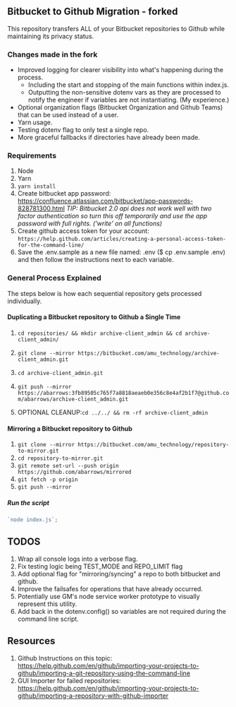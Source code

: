 ## Bitbucket to Github Migration - forked

This repository transfers ALL of your Bitbucket repositories to Github while maintaining its privacy status.

### Changes made in the fork

- Improved logging for clearer visibility into what's happening during the process.
  - Including the start and stopping of the main functions within index.js.
  - Outputting the non-sensitive dotenv vars as they are processed to notify the engineer if variables are not instantiating. (My experience.)
- Optional organization flags (Bitbucket Organization and Github Teams) that can be used instead of a user.
- Yarn usage.
- Testing dotenv flag to only test a single repo.
- More graceful fallbacks if directories have already been made.

### Requirements

1. Node
2. Yarn
3. `yarn install`
4. Create bitbucket app password: https://confluence.atlassian.com/bitbucket/app-passwords-828781300.html _TIP: Bitbucket 2.0 api does not work well with two factor authentication so turn this off temporarily and use the app password with full rights. ('write' on all functions)_
5. Create github access token for your account: `https://help.github.com/articles/creating-a-personal-access-token-for-the-command-line/`
6. Save the .env.sample as a new file named: .env (\$ cp .env.sample .env) and then follow the instructions next to each variable.

### General Process Explained

The steps below is how each sequential repository gets processed individually.

#### Duplicating a Bitbucket repository to Github a Single Time

1. `cd repositories/ && mkdir archive-client_admin && cd archive-client_admin/`
2. `git clone --mirror https://bitbucket.com/amu_technology/archive-client_admin.git`
3. `cd archive-client_admin.git`
4. `git push --mirror https://abarrows:3fb89505c765f7a8818aeaeb0e356c8e4af2b1f7@github.com/abarrows/archive-client_admin.git`

5. OPTIONAL CLEANUP:`cd ../../ && rm -rf archive-client_admin`

#### Mirroring a Bitbucket repository to Github

1. `git clone --mirror https://bitbucket.com/amu_technology/repository-to-mirror.git`
2. `cd repository-to-mirror.git`
3. `git remote set-url --push origin https://github.com/abarrows/mirrored`
4. `git fetch -p origin`
5. `git push --mirror`

##### Run the script

```javascript
`node index.js`;
```

## TODOS

1. Wrap all console logs into a verbose flag.
2. Fix testing logic being TEST_MODE and REPO_LIMIT flag
3. Add optional flag for "mirroring/syncing" a repo to both bitbucket and github.
4. Improve the failsafes for operations that have already occurred.
5. Potentially use GM's node service worker prototype to visually represent this utility.
6. Add back in the dotenv.config() so variables are not required during the command line script.

## Resources

1. Github Instructions on this topic: https://help.github.com/en/github/importing-your-projects-to-github/importing-a-git-repository-using-the-command-line
2. GUI Importer for failed repositories: https://help.github.com/en/github/importing-your-projects-to-github/importing-a-repository-with-github-importer
